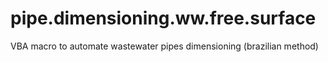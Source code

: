 pipe.dimensioning.ww.free.surface
=================================

VBA macro to automate wastewater pipes dimensioning (brazilian method)
